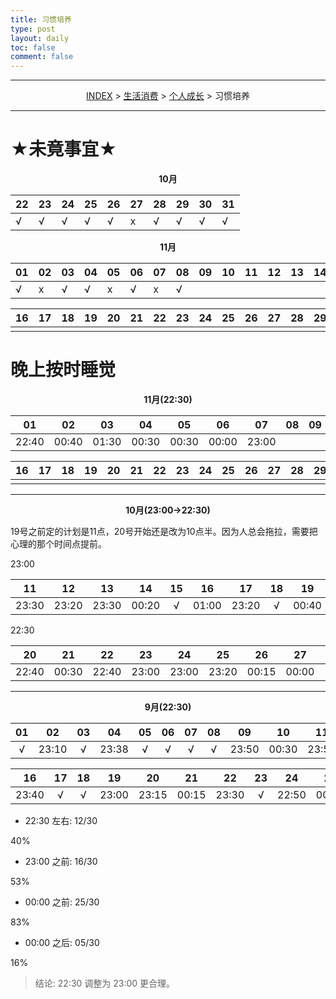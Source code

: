 ```yaml
---
title: 习惯培养
type: post
layout: daily
toc: false
comment: false
---
```

---
<span><center>[INDEX](/gknows/index) > [生活消费](/gknows/生活消费) > [个人成长](/gknows/个人成长) > 习惯培养</center></span>

---

# ★未竟事宜★

**<center>10月</center>**

| 22 | 23 | 24 | 25 | 26 | 27 | 28 | 29 | 30 | 31 |
|----|----|----|----|----|----|----|----|----|----|
| √  | √  | √  | √  | √  | x  | √  | √  | √  | √  |

**<center>11月</center>**

| 01 | 02 | 03 | 04 | 05 | 06 | 07 | 08 | 09 | 10 | 11 | 12 | 13 | 14 | 15 |
|----|----|----|----|----|----|----|----|----|----|----|----|----|----|----|
| √ | x  | √ | √ | x  | √ | x  | √ |    |    |    |    |    |    |    |

| 16 | 17 | 18 | 19 | 20 | 21 | 22 | 23 | 24 | 25 | 26 | 27 | 28 | 29 | 30 |
|----|----|----|----|----|----|----|----|----|----|----|----|----|----|----|
|    |    |    |    |    |    |    |    |    |    |    |    |    |    |    |

# 晚上按时睡觉

**<center>11月(22:30)</center>**

| 01    | 02    | 03    | 04    | 05    | 06    | 07    | 08 | 09 | 10 | 11 | 12 | 13 | 14 | 15 |
|:-----:|:-----:|:-----:|:-----:|:-----:|:-----:|:-----:|:--:|:--:|:--:|:--:|:--:|:--:|:--:|:--:|
| 22:40 | 00:40 | 01:30 | 00:30 | 00:30 | 00:00 | 23:00 |    |    |    |    |    |    |    |    |

| 16 | 17 | 18 | 19 | 20 | 21 | 22 | 23 | 24 | 25 | 26 | 27 | 28 | 29 | 30 |
|:--:|:--:|:--:|:--:|:--:|:--:|:--:|:--:|:--:|:--:|:--:|:--:|:--:|:--:|:--:|
|    |    |    |    |    |    |    |    |    |    |    |    |    |    |    |

-----

**<center>10月(23:00->22:30)</center>**

19号之前定的计划是11点，20号开始还是改为10点半。因为人总会拖拉，需要把心理的那个时间点提前。

23:00

| 11    | 12    | 13    | 14    | 15 | 16    | 17    | 18 | 19    |
|:-----:|:-----:|:-----:|:-----:|:--:|:-----:|:-----:|:--:|:-----:|
| 23:30 | 23:20 | 23:30 | 00:20 | √  | 01:00 | 23:20 | √  | 00:40 |

22:30

| 20    | 21    | 22    | 23    | 24    | 25    | 26    | 27    | 28    | 29    | 30    | 31    |
|:-----:|:-----:|:-----:|:-----:|:-----:|:-----:|:-----:|:-----:|:-----:|:-----:|:-----:|:-----:|
| 22:40 | 00:30 | 22:40 | 23:00 | 23:00 | 23:20 | 00:15 | 00:00 | 23:00 | 00:10 | 23:06 | 00:40 |

-----

**<center>9月(22:30)</center>**

| 01 | 02    | 03 | 04    | 05 | 06 | 07 | 08 | 09    | 10    | 11    | 12    | 13 | 14 | 15    |
|:--:|:-----:|:--:|:-----:|:--:|:--:|:--:|:--:|:-----:|:-----:|:-----:|:-----:|:--:|:--:|:-----:|
| √ | 23:10 | √ | 23:38 | √ | √ | √ | √ | 23:50 | 00:30 | 23:50 | 23:00 | √ | √ | 23:30 |

| 16    | 17 | 18 | 19    | 20    | 21    | 22    | 23 | 24    | 25    | 26    | 27    | 28    | 29 | 30    |
|:-----:|:--:|:--:|:-----:|:-----:|:-----:|:-----:|:--:|:-----:|:-----:|:-----:|:-----:|:-----:|:--:|:-----:|
| 23:40 | √  | √  | 23:00 | 23:15 | 00:15 | 23:30 | √  | 22:50 | 00:10 | 22:50 | 23:40 | 00:10 | √  | 00:10 |

- 22:30 左右: 12/30
<div>
<div class="gk-process">
<div class="gk-processbar" style="width:40%;"></div>
</div>
<span>40%</span>
</div>

- 23:00 之前: 16/30
<div>
<div class="gk-process">
<div class="gk-processbar" style="width:53%;"></div>
</div>
<span>53%</span>
</div>

- 00:00 之前: 25/30
<div>
<div class="gk-process">
<div class="gk-processbar" style="width:83%;"></div>
</div>
<span>83%</span>
</div>

- 00:00 之后: 05/30
<div>
<div class="gk-process">
<div class="gk-processbar" style="width:16%;"></div>
</div>
<span>16%</span>
</div>

> 结论: 22:30 调整为 23:00 更合理。
